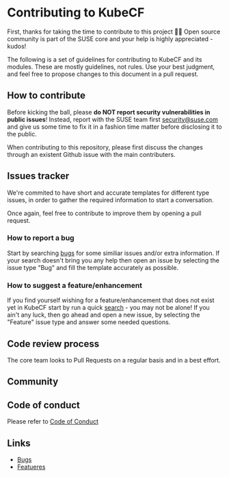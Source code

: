 # Contributing to KubeCF

First, thanks for taking the time to contribute to this project 💪🥳 Open source community is part of the SUSE core and your help is highly appreciated - kudos!

The following is a set of guidelines for contributing to KubeCF and its modules. These are mostly guidelines, not rules. Use your best judgment, and feel free to propose changes to this document in a pull request.

## How to contribute

Before kicking the ball, please **do NOT report security vulnerabilities in public issues**! Instead, report with the SUSE team first <security@suse.com> and give us some time to fix it in a fashion time matter before disclosing it to the public.

When contributing to this repository, please first discuss the changes through an existent Github issue with the main contributers.

## Issues tracker

We're commited to have short and accurate templates for different type issues, in order to gather the required information to start a conversation.

Once again, feel free to contribute to improve them by opening a pull request.

### How to report a bug

Start by searching [bugs][1] for some similiar issues and/or extra information. If your search doesn't bring you any help then open an issue by selecting the issue type "Bug" and fill the template accurately as possible.

### How to suggest a feature/enhancement

If you find yourself wishing for a feature/enhancement that does not exist yet in KubeCF start by run a quick [search][2] - you may not be alone! If you ain't any luck, then go ahead and open a new issue, by selecting the "Feature" issue type and answer some needed questions.

## Code review process

The core team looks to Pull Requests on a regular basis and in a best effort.

## Community


## Code of conduct

Please refer to [Code of Conduct](code-of-conduct.md)

## Links

- [Bugs][1]
- [Featueres][2]

[1]: https://github.com/issues?utf8=%E2%9C%93&q=repo%3ASUSE%2Fkubecf+is%3Aopen+is%3Aissue+label%3A%22bug+%F0%9F%90%9B%22

[2]: https://github.com/issues?utf8=%E2%9C%93&q=repo%3ASUSE%2Fkubecf+is%3Aissue+label%3A%22enhancement+%E2%9C%A8%22